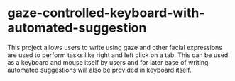 # gaze-controlled-keyboard-with-automated-suggestion
This project allows users to write using gaze and other facial expressions are used to perform tasks like right and left click on a tab. This can be used as a keyboard and mouse itself by users and for later ease of writing automated suggestions will also be provided in keyboard itself.


